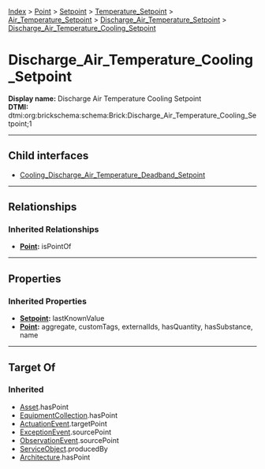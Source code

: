 [Index](../../../../../../index.md) > [Point](../../../../../Point.md) > [Setpoint](../../../../Setpoint.md) > [Temperature_Setpoint](../../../Temperature_Setpoint.md) > [Air_Temperature_Setpoint](../../Air_Temperature_Setpoint.md) > [Discharge_Air_Temperature_Setpoint](../Discharge_Air_Temperature_Setpoint.md) > [Discharge_Air_Temperature_Cooling_Setpoint](#)
# Discharge_Air_Temperature_Cooling_Setpoint

**Display name:** Discharge Air Temperature Cooling Setpoint<br />
**DTMI:** dtmi:org:brickschema:schema:Brick:Discharge_Air_Temperature_Cooling_Setpoint;1

---

## Child interfaces
* [Cooling_Discharge_Air_Temperature_Deadband_Setpoint](../Discharge_Air_Temperature_Deadband_Setpoint/Cooling_Discharge_Air_Temperature_Deadband_Setpoint.md)

---

## Relationships

### Inherited Relationships
* **[Point](../../../../../Point.md):** isPointOf

---

## Properties

### Inherited Properties
* **[Setpoint](../../../../Setpoint.md):** lastKnownValue
* **[Point](../../../../../Point.md):** aggregate, customTags, externalIds, hasQuantity, hasSubstance, name

---

## Target Of
### Inherited
* [Asset](../../../../../../Asset/Asset.md).hasPoint
* [EquipmentCollection](../../../../../../Collection/EquipmentCollection.md).hasPoint
* [ActuationEvent](../../../../../../Event/PointEvent/ActuationEvent.md).targetPoint
* [ExceptionEvent](../../../../../../Event/PointEvent/ExceptionEvent.md).sourcePoint
* [ObservationEvent](../../../../../../Event/PointEvent/ObservationEvent.md).sourcePoint
* [ServiceObject](../../../../../../Information/ServiceObject/ServiceObject.md).producedBy
* [Architecture](../../../../../../Space/Architecture/Architecture.md).hasPoint
